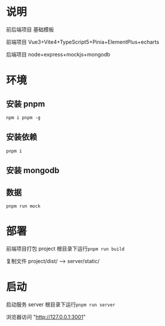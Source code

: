 # 说明

前后端项目 基础模板

前端项目 Vue3+Vite4+TypeScript5+Pinia+ElementPlus+echarts

后端项目 node+express+mockjs+mongodb

# 环境

## 安装 pnpm

`npm i pnpm -g`

## 安装依赖

`pnpm i`

## 安装 mongodb

## 数据

`pnpm run mock`

# 部署

前端项目打包 project 根目录下运行`pnpm run build`

复制文件 project/dist/ --> server/static/

# 启动

启动服务 server 根目录下运行`pnpm run server`

浏览器访问 "http://127.0.0.1:3001"

